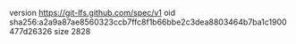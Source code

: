 version https://git-lfs.github.com/spec/v1
oid sha256:a2a9a87ae8560323ccb7ffc8f1b66bbe2c3dea8803464b7ba1c1900477d26326
size 2828
